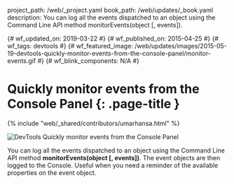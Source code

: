 project_path: /web/_project.yaml
book_path: /web/updates/_book.yaml
description: You can log all the events dispatched to an object using the Command Line API method monitorEvents(object [, events]).

{# wf_updated_on: 2019-03-22 #}
{# wf_published_on: 2015-04-25 #}
{# wf_tags: devtools #}
{# wf_featured_image: /web/updates/images/2015-05-19-devtools-quickly-monitor-events-from-the-console-panel/monitor-events.gif #}
{# wf_blink_components: N/A #}

# Quickly monitor events from the Console Panel {: .page-title }

{% include "web/_shared/contributors/umarhansa.html" %}


<img src="/web/updates/images/2015-05-19-devtools-quickly-monitor-events-from-the-console-panel/monitor-events.gif" alt="DevTools Quickly monitor events from the Console Panel">

You can log all the events dispatched to an object using the Command Line API method <strong>monitorEvents(object [, events])</strong>. The event objects are then logged to the Console. Useful when you need a reminder of the available properties on the event object.﻿


